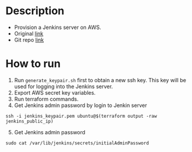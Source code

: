 # Description
- Provision a Jenkins server on AWS.
- Original [link](https://betterprogramming.pub/provisioning-a-jenkins-server-on-aws-using-terraform-4cd1351b5d5f)
- Git repo [link](https://github.com/dispact/terraform-jenkins)

# How to run
1. Run `generate_keypair.sh` first to obtain a new ssh key. This key will be used for logging into the Jenkins server.
2. Export AWS secret key variables.
3. Run terraform commands.
4. Get Jenkins admin password by login to Jenkin server
```shell
ssh -i jenkins_keypair.pem ubuntu@$(terraform output -raw jenkins_public_ip)
```
5. Get Jenkins admin password
```shell
sudo cat /var/lib/jenkins/secrets/initialAdminPassword
```